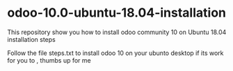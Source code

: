 # odoo-10.0-ubuntu-18.04-installation

This repository show you how to install odoo community 10 on Ubuntu 18.04 installation steps

Follow the file steps.txt to install odoo 10 on your ubunto desktop if its work for you to  , thumbs up for me 

